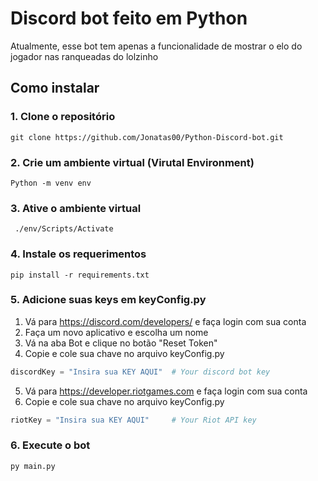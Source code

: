 # Discord bot feito em Python

Atualmente, esse bot tem apenas a funcionalidade de mostrar o elo do jogador nas ranqueadas do lolzinho 

## Como instalar

### 1. Clone o repositório
```
git clone https://github.com/Jonatas00/Python-Discord-bot.git
```
### 2. Crie um ambiente virtual (Virutal Environment)
```
Python -m venv env
```

### 3. Ative o ambiente virtual
```
 ./env/Scripts/Activate 
```
### 4. Instale os requerimentos
```
pip install -r requirements.txt
```
### 5. Adicione suas keys em keyConfig.py

1. Vá para https://discord.com/developers/ e faça login com sua conta
2. Faça um novo aplicativo e escolha um nome
3. Vá na aba Bot e clique no botão "Reset Token"
4. Copie e cole sua chave no arquivo keyConfig.py
```python
discordKey = "Insira sua KEY AQUI"  # Your discord bot key
```
5. Vá para https://developer.riotgames.com e faça login com sua conta
6. Copie e cole sua chave no arquivo keyConfig.py
```python
riotKey = "Insira sua KEY AQUI"     # Your Riot API key
```
### 6. Execute o bot
```
py main.py
```

